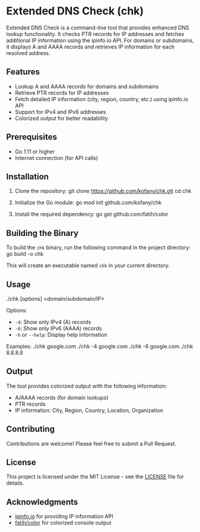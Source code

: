 # Extended DNS Check (chk)

Extended DNS Check is a command-line tool that provides enhanced DNS lookup functionality. It checks PTR records for IP addresses and fetches additional IP information using the ipinfo.io API. For domains or subdomains, it displays A and AAAA records and retrieves IP information for each resolved address.

## Features

- Lookup A and AAAA records for domains and subdomains
- Retrieve PTR records for IP addresses
- Fetch detailed IP information (city, region, country, etc.) using ipinfo.io API
- Support for IPv4 and IPv6 addresses
- Colorized output for better readability

## Prerequisites

- Go 1.11 or higher
- Internet connection (for API calls)

## Installation

1. Clone the repository:
git clone https://github.com/kofany/chk.git
cd chk
 
2. Initialize the Go module:
go mod init github.com/kofany/chk
 
3. Install the required dependency:
go get github.com/fatih/color
 
## Building the Binary

To build the `chk` binary, run the following command in the project directory:
go build -o chk
 
This will create an executable named `chk` in your current directory.

## Usage
./chk [options] <domain/subdomain/IP>
 
Options:
- `-4`: Show only IPv4 (A) records
- `-6`: Show only IPv6 (AAAA) records
- `-h` or `--help`: Display help information

Examples:
./chk google.com
./chk -4 google.com
./chk -6 google.com
./chk 8.8.8.8
 
## Output

The tool provides colorized output with the following information:
- A/AAAA records (for domain lookups)
- PTR records
- IP information: City, Region, Country, Location, Organization

## Contributing

Contributions are welcome! Please feel free to submit a Pull Request.

## License

This project is licensed under the MIT License - see the [LICENSE](https://kofany.mit-license.org) file for details.

## Acknowledgments

- [ipinfo.io](https://ipinfo.io/) for providing IP information API
- [fatih/color](https://github.com/fatih/color) for colorized console output
